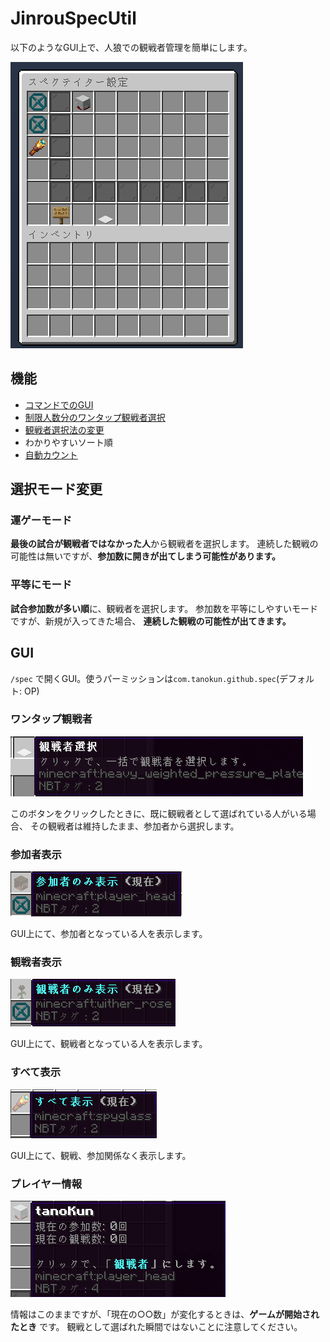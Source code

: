 # JinrouSpecUtil
以下のようなGUI上で、人狼での観戦者管理を簡単にします。

![image](image/gui.png)

## 機能
- [コマンドでのGUI](#GUI)
- [制限人数分のワンタップ観戦者選択](#ワンタップ観戦者)
- [観戦者選択法の変更](#選択モード変更)
- わかりやすいソート順
- [自動カウント](#プレイヤー情報)

## 選択モード変更
### 運ゲーモード
**最後の試合が観戦者ではなかった人**から観戦者を選択します。
連続した観戦の可能性は無いですが、__**参加数に開きが出てしまう可能性があります。**__

### 平等にモード
**試合参加数が多い順**に、観戦者を選択します。
参加数を平等にしやすいモードですが、新規が入ってきた場合、
__**連続した観戦の可能性が出てきます。**__


## GUI
`/spec` で開くGUI。使うパーミッションは`com.tanokun.github.spec`(デフォルト: OP)

### ワンタップ観戦者
![img.png](image/select.png)

このボタンをクリックしたときに、既に観戦者として選ばれている人がいる場合、
その観戦者は維持したまま、参加者から選択します。

### 参加者表示
![img.png](image/onlyPlayer.png)

GUI上にて、参加者となっている人を表示します。

### 観戦者表示
![img.png](image/onlySpec.png)

GUI上にて、観戦者となっている人を表示します。

### すべて表示
![img.png](image/all.png)

GUI上にて、観戦、参加関係なく表示します。

### プレイヤー情報
![img.png](image/player.png)

情報はこのままですが、「現在の○○数」が変化するときは、**__ゲームが開始されたとき__** です。
観戦として選ばれた瞬間ではないことに注意してください。